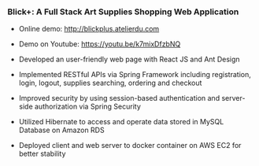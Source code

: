### Blick+: A Full Stack Art Supplies Shopping Web Application
+ Online demo: http://blickplus.atelierdu.com

+ Demo on Youtube: https://youtu.be/k7mixDfzbNQ

+ Developed an user-friendly web page with React JS and Ant Design

+ Implemented RESTful APIs via Spring Framework including registration, login, logout, supplies searching, ordering and checkout

+ Improved security by using session-based authentication and server-side authorization via Spring Security

+ Utilized Hibernate to access and operate data stored in MySQL Database on Amazon RDS

+ Deployed client and web server to docker container on AWS EC2 for better stability
